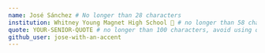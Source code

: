 ```yaml
---
name: José Sánchez # No longer than 28 characters
institution: Whitney Young Magnet High School 🚩 # no longer than 58 characters
quote: YOUR-SENIOR-QUOTE # no longer than 100 characters, avoid using quotes(") to guarantee the format remains the same.
github_user: jose-with-an-accent
---
```

